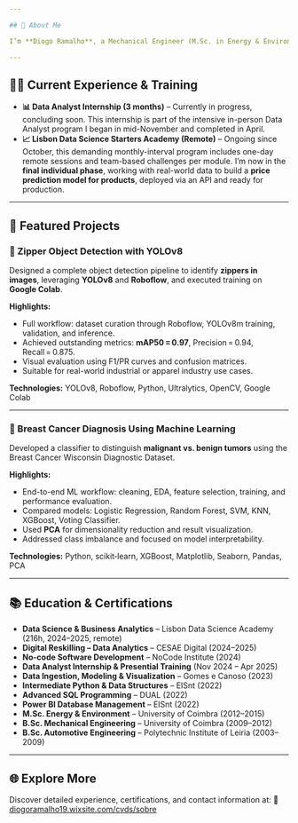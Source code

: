 ```yaml
---

## 👋 About Me

I’m **Diogo Ramalho**, a Mechanical Engineer (M.Sc. in Energy & Environment, University of Coimbra) transitioning into Data Science & Machine Learning. With a pragmatic engineering background in project development, production, KAIZEN micro‑planning, CNC machining, CAD, and quality control, I’m now fully focused on data-driven technologies.

---
```


## 🧑‍💻 Current Experience & Training

* **📊 Data Analyst Internship (3 months)** – Currently in progress, concluding soon. This internship is part of the intensive in-person Data Analyst program I began in mid-November and completed in April.
* **📈 Lisbon Data Science Starters Academy (Remote)** – Ongoing since October, this demanding monthly-interval program includes one-day remote sessions and team-based challenges per module. I’m now in the **final individual phase**, working with real-world data to build a **price prediction model for products**, deployed via an API and ready for production.

---

## 📂 Featured Projects

### 🧷 Zipper Object Detection with YOLOv8

Designed a complete object detection pipeline to identify **zippers in images**, leveraging **YOLOv8** and **Roboflow**, and executed training on **Google Colab**.

**Highlights:**

* Full workflow: dataset curation through Roboflow, YOLOv8m training, validation, and inference.
* Achieved outstanding metrics: **mAP50 = 0.97**, Precision = 0.94, Recall = 0.875.
* Visual evaluation using F1/PR curves and confusion matrices.
* Suitable for real-world industrial or apparel industry use cases.

**Technologies:** YOLOv8, Roboflow, Python, Ultralytics, OpenCV, Google Colab

---

### 🔬 Breast Cancer Diagnosis Using Machine Learning

Developed a classifier to distinguish **malignant vs. benign tumors** using the Breast Cancer Wisconsin Diagnostic Dataset.

**Highlights:**

* End-to-end ML workflow: cleaning, EDA, feature selection, training, and performance evaluation.
* Compared models: Logistic Regression, Random Forest, SVM, KNN, XGBoost, Voting Classifier.
* Used **PCA** for dimensionality reduction and result visualization.
* Addressed class imbalance and focused on model interpretability.

**Technologies:** Python, scikit‑learn, XGBoost, Matplotlib, Seaborn, Pandas, PCA

---

## 📚 Education & Certifications

* **Data Science & Business Analytics** – Lisbon Data Science Academy (216h, 2024–2025, remote)
* **Digital Reskilling – Data Analytics** – CESAE Digital (2024–2025)
* **No-code Software Development** – NoCode Institute (2024)
* **Data Analyst Internship & Presential Training** (Nov 2024 – Apr 2025)
* **Data Ingestion, Modeling & Visualization** – Gomes e Canoso (2023)
* **Intermediate Python & Data Structures** – EISnt (2022)
* **Advanced SQL Programming** – DUAL (2022)
* **Power BI Database Management** – EISnt (2022)
* **M.Sc. Energy & Environment** – University of Coimbra (2012–2015)
* **B.Sc. Mechanical Engineering** – University of Coimbra (2009–2012)
* **B.Sc. Automotive Engineering** – Polytechnic Institute of Leiria (2003–2009)

---

## 🌐 Explore More

Discover detailed experience, certifications, and contact information at:
🔗 [diogoramalho19.wixsite.com/cvds/sobre](https://diogoramalho19.wixsite.com/cvds/sobre)
